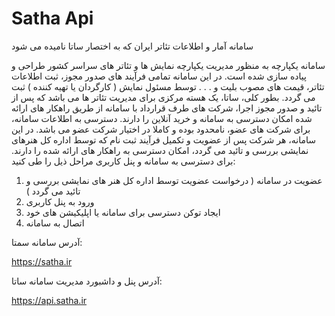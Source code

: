# Satha Api
سامانه آمار و اطلاعات تئاتر ایران که به اختصار ساتا نامیده می شود

سامانه یکپارچه به منظور مدیریت یکپارچه نمایش ها و تئاتر های سراسر کشور طراحی و پیاده سازی شده است. 
در این سامانه تمامی فرآیند های صدور مجوز، ثبت اطلاعات تئاتر، قیمت های مصوب بلیت و . . . توسط مسئول نمایش ( کارگردان یا تهیه کننده ) ثبت می گردد.
بطور کلی، ساتا، یک هسته مرکزی برای مدیریت تئاتر ها می باشد که پس از تائید و صدور مجوز اجرا، شرکت های طرف قرارداد با سامانه از طریق راهکار های ارائه شده امکان دسترسی به سامانه و خرید آنلاین را دارند.
دسترسی به اطلاعات سامانه، برای شرکت های عضو، نامحدود بوده و کاملا در اختیار شرکت عضو می باشد.
در این سامانه، هر شرکت پس از عضویت و تکمیل فرآیند ثبت نام که توسط اداره کل هنرهای نمایشی بررسی و تائید می گردد، امکان دسترسی به راهکار های ارائه شده را دارند.
برای دسترسی به سامانه و پنل کاربری مراحل ذیل را طی کنید:
1) عضویت در سامانه ( درخواست عضویت توسط اداره کل هنر های نمایشی بررسی و تائید می گردد )
2) ورود به پنل کاربری
3) ایجاد توکن دسترسی برای سامانه یا اپلیکیشن های خود
4) اتصال به سامانه
   
آدرس سامانه سمتا:

https://satha.ir

آدرس پنل و داشبورد مدیریت سامانه ساتا:

https://api.satha.ir
